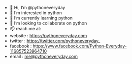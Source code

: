 - 👋 Hi, I’m @pythoneveryday
- 👀 I’m interested in python 
- 🌱 I’m currently learning python
- 💞️ I’m looking to collaborate on python
- 📫 reach me at: 
- website : https://pythoneveryday.com 
- twitter : https://twitter.com/pythoneveryday_
- facebook : https://www.facebook.com/Python-Everyday-116857523964710
- email : me@pythoneveryday.com

<!---
pythoneveryday/pythoneveryday is a ✨ special ✨ repository because its `README.md` (this file) appears on your GitHub profile.
You can click the Preview link to take a look at your changes.
--->
